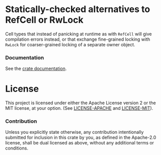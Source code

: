 # Statically-checked alternatives to RefCell or RwLock

Cell types that instead of panicking at runtime as with `RefCell` will
give compilation errors instead, or that exchange fine-grained locking
with `RwLock` for coarser-grained locking of a separate owner object.

### Documentation

See the [crate documentation](http://docs.rs/qcell).

# License

This project is licensed under either the Apache License version 2 or
the MIT license, at your option.  (See
[LICENSE-APACHE](LICENSE-APACHE) and [LICENSE-MIT](LICENSE-MIT)).

### Contribution

Unless you explicitly state otherwise, any contribution intentionally
submitted for inclusion in this crate by you, as defined in the
Apache-2.0 license, shall be dual licensed as above, without any
additional terms or conditions.
